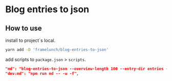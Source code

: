 # Blog entries to json

## How to use

install to project`s local.

```bash
yarn add -D 'framelunch/blog-entries-to-json'
```

add scripts to `package.json` > `scripts`.

```json
"md": "blog-entries-to-json --overview-length 100 --entry-dir entries --summary-path src/static/parties.json --detail-path src/static/parties",
"dev:md": "npm run md -- -w -f",
```

